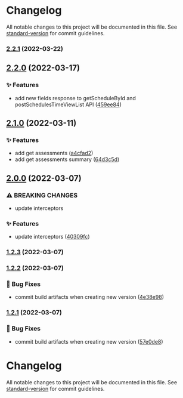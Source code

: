 # Changelog

All notable changes to this project will be documented in this file. See [standard-version](https://github.com/conventional-changelog/standard-version) for commit guidelines.

### [2.2.1](https://github.com/KL-Engineering/kidsloop-cms-api-client/branches/compare/v2.2.1%0Dv2.2.0) (2022-03-22)

## [2.2.0](https://bitbucket.org/calmisland/kidsloop-cms-api-client/branches/compare/2.2.0%0D2.1.0) (2022-03-17)


### ✨ Features

* add new fields response to getScheduleById and postSchedulesTimeViewList API ([459ee84](https://bitbucket.org/calmisland/kidsloop-cms-api-client/commits/459ee8431e94a04f0b57340786b21cef2fa63615))

## [2.1.0](https://bitbucket.org/calmisland/kidsloop-cms-api-client/branches/compare/2.1.0%0D2.0.0) (2022-03-11)


### ✨ Features

* add get assessments ([a4cfad2](https://bitbucket.org/calmisland/kidsloop-cms-api-client/commits/a4cfad273762bd18060a2b249e9fb52c2902daf4))
* add get assessments summary ([64d3c5d](https://bitbucket.org/calmisland/kidsloop-cms-api-client/commits/64d3c5d49d82835154ab29fd6420b47f372be57f))

## [2.0.0](https://bitbucket.org/calmisland/kidsloop-cms-api-client/branches/compare/2.0.0%0D1.2.3) (2022-03-07)


### ⚠ BREAKING CHANGES

* update interceptors

### ✨ Features

* update interceptors ([40309fc](https://bitbucket.org/calmisland/kidsloop-cms-api-client/commits/40309fc44b6599bfe2411204c4f6700059134801))

### [1.2.3](https://bitbucket.org/calmisland/kidsloop-cms-api-client/branches/compare/1.2.3%0D1.2.2) (2022-03-07)

### [1.2.2](https://bitbucket.org/calmisland/kidsloop-cms-api-client/branches/compare/1.2.2%0D1.2.1) (2022-03-07)


### 🐛 Bug Fixes

* commit build artifacts when creating new version ([4e38e98](https://bitbucket.org/calmisland/kidsloop-cms-api-client/commits/4e38e9869ecb4ba336cb193bdc3e0c291117a0b9))

### [1.2.1](https://bitbucket.org/calmisland/kidsloop-cms-api-client/branches/compare/1.2.1%0D1.2.0) (2022-03-07)


### 🐛 Bug Fixes

* commit build artifacts when creating new version ([57e0de8](https://bitbucket.org/calmisland/kidsloop-cms-api-client/commits/57e0de810e6dc8f2ccf4ef313224063641ea870c))

# Changelog

All notable changes to this project will be documented in this file. See [standard-version](https://github.com/conventional-changelog/standard-version) for commit guidelines.
